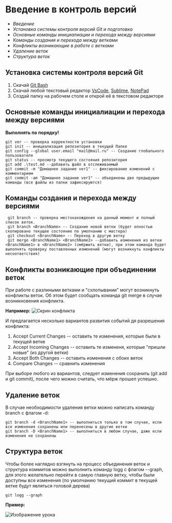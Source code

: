 # **Введение в контроль версий**

* *Введение*
* *Установка системы контроля версий Git и подготовка*
* *Основные команды инициалиации и перехода между версиями*
* *Команды создания и перехода между ветками*
* *Конфликты возникающие в работе с ветками*
* *Удаление веток*
* *Структура веток*




## Установка системы контроля версий Git

1. Скачай [Git Bash](https://git-scm.com/download/win)
2. Скачай любой текстовый редактор [VsCode](), [Sublime](https://www.sublimetext.com/3), [NotePad](https://notepad-plus-plus.org/) 
3. Создай папку на рабочем столе и открой её в текстовом редакторе

## Основные команды инициалиации и перехода между версиями
**Выполнять по порядку!**

 ```
 git ver -- проверка корректности установки
 git init -- инициализация репозитория в текущей Папке
 git config --global user.email "mail@mail.ru" -- Создание глобального пользователя 
 git status -- просмотр текущего состояния репозитория
 git add .\test.md --добавить файл в отслеживаемый
 git commit -m "Домашнее задание ver1" -- фиксирование изменений с комментарием
 git commit -am "Домашнее задание ver1" -- объединены две предыдущие команды (все файлы из папки зафиксируются)
 ```

## Команды создания и перехода между версиями
```
 git branch -- проверка местонахождения на данный момент и полный список веток.
 git branch <BranchName> -- Создание новой ветки (будет олностью скопировано текущее состояние по умолчанию с мастера)
 git checkout <BranchName> -- Переход в другую ветку 
 git merge <BranchName1> <BranchName2> --добавить изменения из ветки <BranchName1> в <BranchName2> (смёржить ветки), при этом команда будет выполнять проверку поставленных изменений (могут возникнуть конфликты несоответствия)
 ```

 ## Конфликты возникающие при объединении веток
При работе с разлиными ветками и "схлопывании" могут возникнуть конфликты веток. Об этом будет сообщать команда git merge в случае возникновения конфликта.

**Например:**
![Скрин конфликта](Conflict.png)

И предлагается несколько вариантов развития событий дя разрешения конфликта:

1. Accept Current Changes -- оставить те изменения, которые были в текущей ветке
2. Accept Incoming Changes -- оставить те измененя, которые "пришли новые" (из другой ветки)
3. Accept Both Changes -- оставить изменения с обоих веток
4. Compare Changes -- сравнить изменения

При выборе любого из вариантов, следует изменения сохранить (git add и git commit), после чего можно считать, что мёрж прошел успешно.

## Удаление веток

В случае необходимости удаления ветки можно написать команду branch с флагом -d:

```
git branch -d <BranchName1> -- выполниться только в том случае, если все изменения сохранены или перенесены в другие ветки
git branch -D <BranchName1> -- выполниться в любом случае, даже если изменения не сохранены
```

## Структура веток

Чтобы более наглядно взгянуть на процесс объединения веток и структура коммитов можно выполнить команду logg с флагом --graph, для этого желательно перейти в самую главную ветку, чтобы были доступны все изменения (по умолчанию текущий коммит в текущей ветке будут являться головой дерева)
```
git logg --graph
```
**Пример:**

![Изображение урока](StructureBranch.png)

